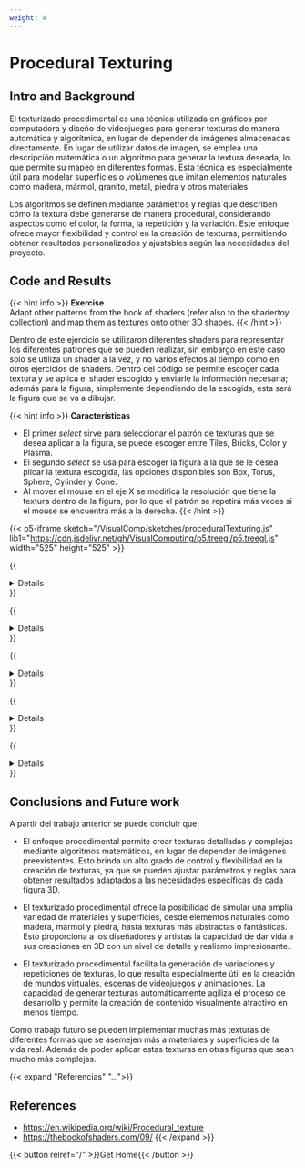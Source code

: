 ```yaml
---
weight: 4
---
```


# Procedural Texturing

## Intro and Background

El texturizado procedimental es una técnica utilizada en gráficos por computadora y diseño de videojuegos para generar texturas de manera automática y algorítmica, en lugar de depender de imágenes almacenadas directamente. En lugar de utilizar datos de imagen, se emplea una descripción matemática o un algoritmo para generar la textura deseada, lo que permite su mapeo en diferentes formas. Esta técnica es especialmente útil para modelar superficies o volúmenes que imitan elementos naturales como madera, mármol, granito, metal, piedra y otros materiales.

Los algoritmos se definen mediante parámetros y reglas que describen cómo la textura debe generarse de manera procedural, considerando aspectos como el color, la forma, la repetición y la variación. Este enfoque ofrece mayor flexibilidad y control en la creación de texturas, permitiendo obtener resultados personalizados y ajustables según las necesidades del proyecto.

## Code and Results

{{< hint info >}}
**Exercise** </br>
Adapt other patterns from the book of shaders (refer also to the shadertoy collection) and map them as textures onto other 3D shapes.
{{< /hint >}}

Dentro de este ejercicio se utilizaron diferentes shaders para representar los diferentes patrones que se pueden realizar, sin embargo en este caso solo se utiliza un shader a la vez, y no varios efectos al tiempo como en otros ejercicios de shaders. Dentro del código se permite escoger cada textura y se aplica el shader escogido y enviarle la información necesaria; además para la figura, simplemente dependiendo de la escogida, esta será la figura que se va a dibujar.

{{< hint info >}}
**Características**
* El primer *select* sirve para seleccionar el patrón de texturas que se desea aplicar a la figura, se puede escoger entre Tiles, Bricks, Color y Plasma.
* El segundo *select* se usa para escoger la figura a la que se le desea plicar la textura escogida, las opciones disponibles son Box, Torus, Sphere, Cylinder y Cone.
* Al mover el mouse en el eje X se modifica la resolución que tiene la textura dentro de la figura, por lo que el patrón se repetirá más veces si el mouse se encuentra más a la derecha.
{{< /hint >}}

{{< p5-iframe sketch="/VisualComp/sketches/proceduralTexturing.js" lib1="https://cdn.jsdelivr.net/gh/VisualComputing/p5.treegl/p5.treegl.js" width="525" height="525" >}}

{{<details Code>}}
{{<highlight js>}}
let pg;
let truchetShader;
let colorShader;
let plasmaShader;
let tilesShader;
let texturePicker;
let shapePicker;

function preload() {
// shader adapted from here: https://thebookofshaders.com/09/
truchetShader = readShader("/VisualComp/sketches/shaders/proceduralTexturing/bricks.frag", {
    matrices: Tree.NONE, varyings: Tree.NONE,});
colorShader = readShader("/VisualComp/sketches/shaders/proceduralTexturing/color.frag", {
    matrices: Tree.NONE, varyings: Tree.NONE,});
plasmaShader = readShader("/VisualComp/sketches/shaders/proceduralTexturing/plasma.frag", {
    matrices: Tree.NONE, varyings: Tree.NONE,});
tilesShader = readShader("/VisualComp/sketches/shaders/proceduralTexturing/tiles.frag", {
    matrices: Tree.NONE, varyings: Tree.NONE,});
}

function setup() {
createCanvas(500, 500, WEBGL);
// create frame buffer object to render the procedural texture
pg = createGraphics(500, 500, WEBGL);
textureMode(NORMAL);
noStroke();
pg.noStroke();
pg.textureMode(NORMAL);

pg.shader(tilesShader);
pg.emitResolution(tilesShader);
tilesShader.setUniform('u_zoom', 3);
pg.shader(truchetShader);
pg.emitResolution(truchetShader);
truchetShader.setUniform('u_zoom', 3);
pg.shader(colorShader);
pg.emitResolution(colorShader);
colorShader.setUniform('u_zoom', 3);
pg.shader(plasmaShader);
pg.emitResolution(plasmaShader);
plasmaShader.setUniform('u_zoom', 3);

texturePicker = createSelect();
texturePicker.position(10,10);
texturePicker.option('Tiles');
texturePicker.option('Bricks');
texturePicker.option('Color');
texturePicker.option('Plasma');

shapePicker = createSelect();
shapePicker.position(10,30);
shapePicker.option('Box');
shapePicker.option('Torus');
shapePicker.option('Sphere');
shapePicker.option('Cylinder');
shapePicker.option('Cone');

}

function draw() {
background(33);

switch(texturePicker.value()){
    case 'Tiles':
    pg.shader(tilesShader);
    pg.emitResolution(tilesShader);
    break;
    case 'Bricks':
    pg.shader(truchetShader);
    pg.emitResolution(truchetShader);
    break;
    case 'Color':
    pg.shader(colorShader);
    pg.emitResolution(colorShader);
    break;
    case 'Plasma':
    pg.shader(plasmaShader);
    pg.emitResolution(plasmaShader);
    break;
}
pg.quad(-1, -1, 1, -1, 1, 1, -1, 1);
texture(pg);
orbitControl();
rotateX(millis() / 10000 - 0.5);
rotateY(millis() / 10000 + 0.5);
switch (shapePicker.value()){
    case 'Box':
    box(200, 200);
    break;
    case 'Torus':
    torus(75, 75);
    break;
    case 'Sphere':
    sphere(150, 150);
    break;
    case 'Cylinder':
    cylinder(100, 200);
    break;
    case 'Cone':
    cone(125, -225);
    break;
}

}

function mouseMoved() {
    switch(texturePicker.value()){
    case 'Tiles':
    tilesShader.setUniform('u_zoom', int(map(mouseX, 0, width, 1, 30)));
    pg.quad(-1, -1, 1, -1, 1, 1, -1, 1);
    break;
    case 'Bricks':
    truchetShader.setUniform('u_zoom', int(map(mouseX, 0, width, 1, 30)));
    pg.quad(-1, -1, 1, -1, 1, 1, -1, 1);
    break;
    case 'Color':
    colorShader.setUniform('u_zoom', int(map(mouseX, 0, width, 1, 30)));
    pg.quad(-1, -1, 1, -1, 1, 1, -1, 1);
    break;
}
}
{{</highlight>}}
{{</details>}}

{{<details Shader-bricks.frag>}}
{{<highlight js>}}
// Author @patriciogv ( patriciogonzalezvivo.com ) - 2015

#ifdef GL_ES
precision mediump float;
#endif

uniform vec2 u_resolution;
uniform float u_time;
uniform float u_zoom;

vec2 brickTile(vec2 _st, float _zoom){
    _st *= _zoom;

    // Here is where the offset is happening
    _st.x += step(1., mod(_st.y,2.0)) * 0.5;

    return fract(_st);
}

float box(vec2 _st, vec2 _size){
    _size = vec2(0.5)-_size*0.5;
    vec2 uv = smoothstep(_size,_size+vec2(1e-4),_st);
    uv *= smoothstep(_size,_size+vec2(1e-4),vec2(1.0)-_st);
    return uv.x*uv.y;
}

void main(void){
    vec2 st = gl_FragCoord.xy/u_resolution.xy;
    vec3 color = vec3(0.0);

    // Modern metric brick of 215mm x 102.5mm x 65mm
    // http://www.jaharrison.me.uk/Brickwork/Sizes.html
    // st /= vec2(2.15,0.65)/1.5;

    // Apply the brick tiling
    st = brickTile(st, u_zoom);

    color = vec3(box(st,vec2(0.9)));

    // Uncomment to see the space coordinates
    // color = vec3(st,0.0);

    gl_FragColor = vec4(color,1.0);
}
{{</highlight>}}
{{</details>}}

{{<details Shader-color.frag>}}
{{<highlight js>}}
precision mediump float;

uniform vec2 u_resolution;
uniform float u_time;
uniform float u_zoom;

float circle(in vec2 _st, in float _radius){
    vec2 l = _st-vec2(0.5);
    return 1.-smoothstep(_radius-(_radius*0.01),
                        _radius+(_radius*0.01),
                        dot(l,l)*4.0);
}

void main() {
    vec2 st = gl_FragCoord.xy/u_resolution;
    vec3 color = vec3(0.0);

    st *= u_zoom;      // Scale up the space by 3
    st = fract(st); // Wrap around 1.0

    // Now we have 9 spaces that go from 0-1

    color = vec3(st,0.0);
    //color = vec3(circle(st,0.5));

    gl_FragColor = vec4(color,1.0);
}
{{</highlight>}}
{{</details>}}

{{<details Shader-plasma.frag>}}
{{<highlight js>}}
precision mediump float;

uniform vec2 u_resolution;
uniform vec2 u_mouse;
uniform float u_time;

float random (in vec2 st) {
    return fract(sin(dot(st.xy,
                        vec2(12.9898,78.233)))*
        43758.5453123);
}

vec2 random2(vec2 p) {
    return fract(sin(vec2(dot(p,vec2(127.1,311.7)),dot(p,vec2(269.5,183.3))))*43758.5453);
}

float cellular(vec2 p) {
    vec2 i_st = floor(p);
    vec2 f_st = fract(p);
    float m_dist = 10.;
    for (int j=-1; j<=1; j++ ) {
        for (int i=-1; i<=1; i++ ) {
            vec2 neighbor = vec2(float(i),float(j));
            vec2 point = random2(i_st + neighbor);
            point = 0.5 + 0.5*sin(6.2831*point);
            vec2 diff = neighbor + point - f_st;
            float dist = length(diff);
            if( dist < m_dist ) {
                m_dist = dist;
            }
        }
    }
    return m_dist;
}

void main() {
    vec2 st = gl_FragCoord.xy / u_resolution.xy;
    st.x *= u_resolution.x / u_resolution.y;
    st *= 5.0;
    float r = cellular(st);
    float b = cellular(st - vec2(0.0, sin(u_time * 0.5) * 0.5));
    gl_FragColor = vec4(r, 0.0, b, 1.0);
}
{{</highlight>}}
{{</details>}}

{{<details Shader-tiles.frag>}}
{{<highlight js>}}
// Author @patriciogv ( patriciogonzalezvivo.com ) - 2015

#ifdef GL_ES
precision mediump float;
#endif

// Copyright (c) Patricio Gonzalez Vivo, 2015 - http://patriciogonzalezvivo.com/
// I am the sole copyright owner of this Work.
//
// You cannot host, display, distribute or share this Work in any form,
// including physical and digital. You cannot use this Work in any
// commercial or non-commercial product, website or project. You cannot
// sell this Work and you cannot mint an NFTs of it.
// I share this Work for educational purposes, and you can link to it,
// through an URL, proper attribution and unmodified screenshot, as part
// of your educational material. If these conditions are too restrictive
// please contact me and we'll definitely work it out.

uniform vec2 u_resolution;
uniform float u_time;
uniform float u_zoom;

#define PI 3.14159265358979323846

vec2 rotate2D(vec2 _st, float _angle){
    _st -= 0.5;
    _st =  mat2(cos(_angle),-sin(_angle),
                sin(_angle),cos(_angle)) * _st;
    _st += 0.5;
    return _st;
}

vec2 tile(vec2 _st, float _zoom){
    _st *= _zoom;
    return fract(_st);
}

float box(vec2 _st, vec2 _size, float _smoothEdges){
    _size = vec2(0.5)-_size*0.5;
    vec2 aa = vec2(_smoothEdges*0.5);
    vec2 uv = smoothstep(_size,_size+aa,_st);
    uv *= smoothstep(_size,_size+aa,vec2(1.0)-_st);
    return uv.x*uv.y;
}

void main(void){
    vec2 st = gl_FragCoord.xy/u_resolution.xy;
    vec3 color = vec3(0.0);

    // Divide the space in 4
    st = tile(st, u_zoom);

    // Use a matrix to rotate the space 45 degrees
    st = rotate2D(st,PI*0.25);

    // Draw a square
    color = vec3(box(st,vec2(0.7),0.01));
    // color = vec3(st,0.0);

    gl_FragColor = vec4(color,1.0);
}
{{</highlight>}}
{{</details>}}

## Conclusions and Future work

A partir del trabajo anterior se puede concluir que:

- El enfoque procedimental permite crear texturas detalladas y complejas mediante algoritmos matemáticos, en lugar de depender de imágenes preexistentes. Esto brinda un alto grado de control y flexibilidad en la creación de texturas, ya que se pueden ajustar parámetros y reglas para obtener resultados adaptados a las necesidades específicas de cada figura 3D.

- El texturizado procedimental ofrece la posibilidad de simular una amplia variedad de materiales y superficies, desde elementos naturales como madera, mármol y piedra, hasta texturas más abstractas o fantásticas. Esto proporciona a los diseñadores y artistas la capacidad de dar vida a sus creaciones en 3D con un nivel de detalle y realismo impresionante.

- El texturizado procedimental facilita la generación de variaciones y repeticiones de texturas, lo que resulta especialmente útil en la creación de mundos virtuales, escenas de videojuegos y animaciones. La capacidad de generar texturas automáticamente agiliza el proceso de desarrollo y permite la creación de contenido visualmente atractivo en menos tiempo.

Como trabajo futuro se pueden implementar muchas más texturas de diferentes formas que se asemejen más a materiales y superficies de la vida real. Además de poder aplicar estas texturas en otras figuras que sean mucho más complejas.

{{< expand "Referencias" "...">}}

## References

- https://en.wikipedia.org/wiki/Procedural_texture
- https://thebookofshaders.com/09/
  {{< /expand >}}

{{< button relref="/" >}}Get Home{{< /button >}}